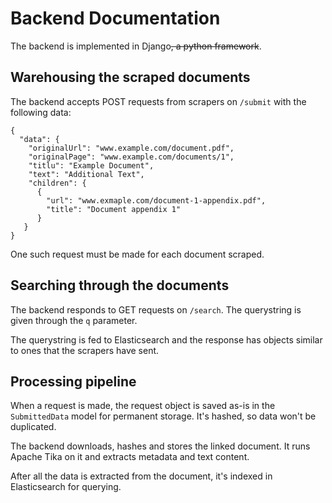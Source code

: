 # Backend Documentation

The backend is implemented in Django~~, a python framework~~.

## Warehousing the scraped documents

The backend accepts POST requests from scrapers
on `/submit` with the following data:

    {
      "data": {
        "originalUrl": "www.example.com/document.pdf",
        "originalPage": "www.example.com/documents/1",
        "titlu": "Example Document",
        "text": "Additional Text",
        "children": {
          {
            "url": "www.exmaple.com/document-1-appendix.pdf",
            "title": "Document appendix 1"
          }
       }
    }

One such request must be made for each document scraped.

## Searching through the documents

The backend responds to GET requests on `/search`.
The querystring is given through the `q` parameter.

The querystring is fed to Elasticsearch and the response has
objects similar to ones that the scrapers have sent.

## Processing pipeline

When a request is made, the request object is saved as-is in
the `SubmittedData` model for permanent storage. It's hashed,
so data won't be duplicated.

The backend downloads, hashes and stores the linked document.
It runs Apache Tika on it and extracts metadata and text content.

After all the data is extracted from the document, it's indexed
in Elasticsearch for querying.


